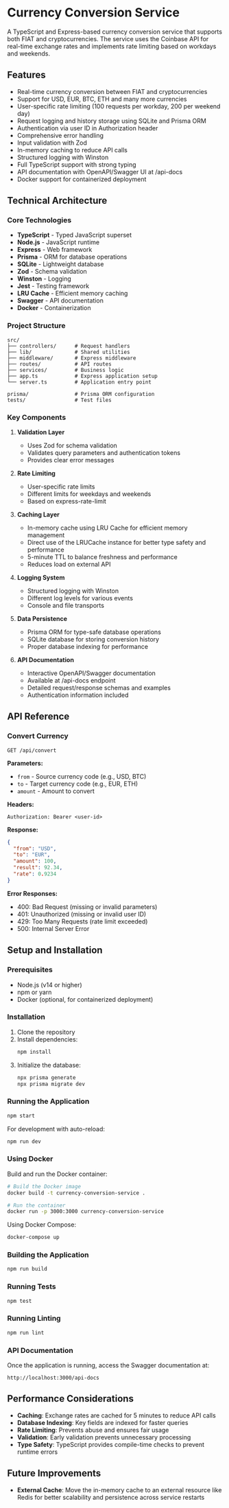 # Currency Conversion Service

A TypeScript and Express-based currency conversion service that supports both FIAT and cryptocurrencies. The service uses the Coinbase API for real-time exchange rates and implements rate limiting based on workdays and weekends.

## Features

- Real-time currency conversion between FIAT and cryptocurrencies
- Support for USD, EUR, BTC, ETH and many more currencies
- User-specific rate limiting (100 requests per workday, 200 per weekend day)
- Request logging and history storage using SQLite and Prisma ORM
- Authentication via user ID in Authorization header
- Comprehensive error handling
- Input validation with Zod
- In-memory caching to reduce API calls
- Structured logging with Winston
- Full TypeScript support with strong typing
- API documentation with OpenAPI/Swagger UI at /api-docs
- Docker support for containerized deployment

## Technical Architecture

### Core Technologies

- **TypeScript** - Typed JavaScript superset
- **Node.js** - JavaScript runtime
- **Express** - Web framework
- **Prisma** - ORM for database operations
- **SQLite** - Lightweight database
- **Zod** - Schema validation
- **Winston** - Logging
- **Jest** - Testing framework
- **LRU Cache** - Efficient memory caching
- **Swagger** - API documentation
- **Docker** - Containerization

### Project Structure

```
src/
├── controllers/      # Request handlers
├── lib/              # Shared utilities
├── middleware/       # Express middleware
├── routes/           # API routes
├── services/         # Business logic
├── app.ts            # Express application setup
└── server.ts         # Application entry point

prisma/               # Prisma ORM configuration
tests/                # Test files
```

### Key Components

1. **Validation Layer**

   - Uses Zod for schema validation
   - Validates query parameters and authentication tokens
   - Provides clear error messages

2. **Rate Limiting**

   - User-specific rate limits
   - Different limits for weekdays and weekends
   - Based on express-rate-limit

3. **Caching Layer**

   - In-memory cache using LRU Cache for efficient memory management
   - Direct use of the LRUCache instance for better type safety and performance
   - 5-minute TTL to balance freshness and performance
   - Reduces load on external API

4. **Logging System**

   - Structured logging with Winston
   - Different log levels for various events
   - Console and file transports

5. **Data Persistence**

   - Prisma ORM for type-safe database operations
   - SQLite database for storing conversion history
   - Proper database indexing for performance

6. **API Documentation**
   - Interactive OpenAPI/Swagger documentation
   - Available at /api-docs endpoint
   - Detailed request/response schemas and examples
   - Authentication information included

## API Reference

### Convert Currency

```
GET /api/convert
```

**Parameters:**

- `from` - Source currency code (e.g., USD, BTC)
- `to` - Target currency code (e.g., EUR, ETH)
- `amount` - Amount to convert

**Headers:**

```
Authorization: Bearer <user-id>
```

**Response:**

```json
{
  "from": "USD",
  "to": "EUR",
  "amount": 100,
  "result": 92.34,
  "rate": 0.9234
}
```

**Error Responses:**

- 400: Bad Request (missing or invalid parameters)
- 401: Unauthorized (missing or invalid user ID)
- 429: Too Many Requests (rate limit exceeded)
- 500: Internal Server Error

## Setup and Installation

### Prerequisites

- Node.js (v14 or higher)
- npm or yarn
- Docker (optional, for containerized deployment)

### Installation

1. Clone the repository
2. Install dependencies:
   ```bash
   npm install
   ```
3. Initialize the database:
   ```bash
   npx prisma generate
   npx prisma migrate dev
   ```

### Running the Application

```bash
npm start
```

For development with auto-reload:

```bash
npm run dev
```

### Using Docker

Build and run the Docker container:

```bash
# Build the Docker image
docker build -t currency-conversion-service .

# Run the container
docker run -p 3000:3000 currency-conversion-service
```

Using Docker Compose:

```bash
docker-compose up
```

### Building the Application

```bash
npm run build
```

### Running Tests

```bash
npm test
```

### Running Linting

```bash
npm run lint
```

### API Documentation

Once the application is running, access the Swagger documentation at:

```
http://localhost:3000/api-docs
```

## Performance Considerations

- **Caching**: Exchange rates are cached for 5 minutes to reduce API calls
- **Database Indexing**: Key fields are indexed for faster queries
- **Rate Limiting**: Prevents abuse and ensures fair usage
- **Validation**: Early validation prevents unnecessary processing
- **Type Safety**: TypeScript provides compile-time checks to prevent runtime errors

## Future Improvements

- **External Cache**: Move the in-memory cache to an external resource like Redis for better scalability and persistence across service restarts
